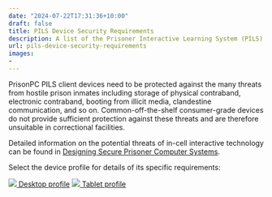 ```yaml
---
date: "2024-07-22T17:31:36+10:00"
draft: false
title: PILS Device Security Requirements
description: A list of the Prisoner Interactive Learning System (PILS) devices we offer, and their detailed security requirements.
url: pils-device-security-requirements
images:
-
---
```


PrisonPC PILS client devices need to be protected against the many threats from hostile prison inmates including storage of physical contraband, electronic contraband, booting from illicit media, clandestine communication, and so on. Common-off-the-shelf consumer-grade devices do not provide sufficient protection against these threats and are therefore unsuitable in correctional facilities.

Detailed information on the potential threats of in-cell interactive technology can be found in [Designing Secure Prisoner Computer Systems](https://www.prisonpc.com/design-book).

Select the device profile for details of its specific requirements:

[![](../images/aio_large.png) Desktop profile](../pils-device-requirements-desktop-pr)
[![](../images/tablet.png) Tablet profile](../pils-device-requirements-tablet-pro)
